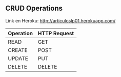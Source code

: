 ## CRUD Operations

Link en Heroku: http://articuloslp01.herokuapp.com/

Operation | HTTP Request 
--- | --- 
READ | GET 
CREATE | POST 
UPDATE | PUT 
DELETE | DELETE 
